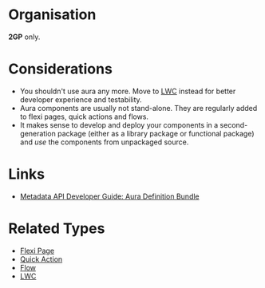 # Organisation

**2GP** only.

# Considerations

- You shouldn't use aura any more. Move to [LWC](lightning-component-bundle.md) instead for better developer experience and testability.
- Aura components are usually not stand-alone. They are regularly added to flexi pages, quick actions and flows.
- It makes sense to develop and deploy your components in a second-generation package (either as a library package or functional package) and _use_ the components from unpackaged source.

# Links

- [Metadata API Developer Guide: Aura Definition Bundle](https://developer.salesforce.com/docs/atlas.en-us.238.0.api_meta.meta/api_meta/meta_auradefinitionbundle.htm)

# Related Types

- [Flexi Page](flexi-page.md)
- [Quick Action](quick-action.md)
- [Flow](flow.md)
- [LWC](lightning-component-bundle.md)
